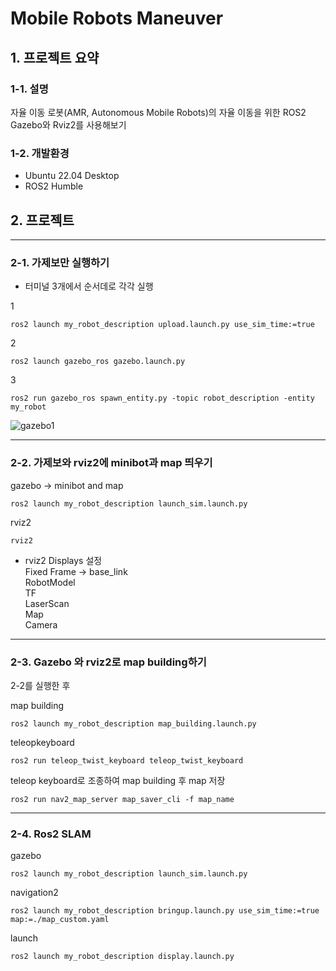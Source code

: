 # Mobile Robots Maneuver
## 1. 프로젝트 요약
### 1-1. 설명
자율 이동 로봇(AMR, Autonomous Mobile Robots)의 자율 이동을 위한 ROS2 Gazebo와 Rviz2를 사용해보기
### 1-2. 개발환경
- Ubuntu 22.04 Desktop
- ROS2 Humble
## 2. 프로젝트 
---
### 2-1. 가제보만 실행하기
- 터미널 3개에서 순서데로 각각 실행

1

    ros2 launch my_robot_description upload.launch.py use_sim_time:=true

2

    ros2 launch gazebo_ros gazebo.launch.py

3

    ros2 run gazebo_ros spawn_entity.py -topic robot_description -entity my_robot

![gazebo1](https://github.com/VampireDeer/minibot/assets/132260442/5f07e61f-a5c7-42b9-b615-a42cd0974593)

---
### 2-2. 가제보와 rviz2에 minibot과 map 띄우기

gazebo -> minibot and map
  
    ros2 launch my_robot_description launch_sim.launch.py 

rviz2 

    rviz2

- rviz2 Displays 설정\
Fixed Frame -> base_link\
RobotModel\
TF\
LaserScan\
Map\
Camera

---
### 2-3. Gazebo 와 rviz2로 map building하기

2-2를 실행한 후

map building

    ros2 launch my_robot_description map_building.launch.py

teleopkeyboard

    ros2 run teleop_twist_keyboard teleop_twist_keyboard

teleop keyboard로 조종하여 map building 후 map 저장

    ros2 run nav2_map_server map_saver_cli -f map_name

---
### 2-4. Ros2 SLAM

gazebo 

    ros2 launch my_robot_description launch_sim.launch.py

navigation2

    ros2 launch my_robot_description bringup.launch.py use_sim_time:=true map:=./map_custom.yaml

launch

    ros2 launch my_robot_description display.launch.py




